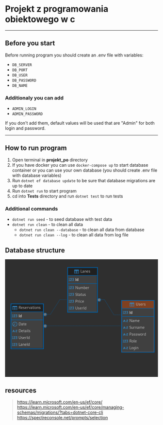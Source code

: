 ﻿# Projekt z programowania obiektowego w c #

---
## Before you start ##
Before running program you should create an .env file with variables:

- `DB_SERVER`
- `DB_PORT`
- `DB_USER`
- `DB_PASSWORD`
- `DB_NAME`

### Additionaly you can add
- `ADMIN_LOGIN`
- `ADMIN_PASSWORD`

If you don't add them, default values will be used that are "Admin" for both login and password.

---
## How to run program ##

1. Open terminal in **projekt_po** directory
2. If you have docker you can use ```docker-compose up``` to start database container or you can use your own database (you should create .env file with database variables)
3. Run ```dotnet ef database update```  to be sure that database migrations are up to date
4. Run ```dotnet run``` to start program
5. cd into **Tests** directory and run ```dotnet test``` to run tests

### Additional commands ###
- ```dotnet run seed``` - to seed database with test data
- ```dotnet run clean``` - to clean all data
  - ```dotnet run clean --database``` - to clean all data from database
  - ```dotnet run clean --log``` - to clean all data from log file

## Database structure ##

!['Database schema'](./documentation/DATABASE%20STRUCTURE.png)

## resources ##

><https://learn.microsoft.com/en-us/ef/core/>
><https://learn.microsoft.com/en-us/ef/core/managing-schemas/migrations/?tabs=dotnet-core-cli>
><https://spectreconsole.net/prompts/selection>
